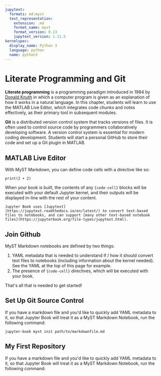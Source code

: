 ```yaml
---
jupytext:
  formats: md:myst
  text_representation:
    extension: .md
    format_name: myst
    format_version: 0.13
    jupytext_version: 1.11.5
kernelspec:
  display_name: Python 3
  language: python
  name: python3
---
```


# Literate Programming and Git

**Literate programming** is a programming paradigm introduced in 1984 by [Donald Knuth](https://en.wikipedia.org/wiki/Donald_Knuth) in which a computer program is given as an explanation of how it works in a natural language. In this chapter, students will learn to use the MATLAB Live Editor, which integrates code chunks and notes effectively, as their primary tool in subsequent modules. 

**Git** is a distributed version control system that tracks versions of files. It is often used to control source code by programmers collaboratively developing software. A version control system is essential for modern coding development. Students will start a personal GitHub to store their code and set up a Git plugin in MATLAB.

## MATLAB Live Editor

With MyST Markdown, you can define code cells with a directive like so:

```{code-cell}
print(2 + 2)
```

When your book is built, the contents of any `{code-cell}` blocks will be
executed with your default Jupyter kernel, and their outputs will be displayed
in-line with the rest of your content.

```{seealso}
Jupyter Book uses [Jupytext](https://jupytext.readthedocs.io/en/latest/) to convert text-based files to notebooks, and can support [many other text-based notebook files](https://jupyterbook.org/file-types/jupytext.html).
```

## Join Github

MyST Markdown notebooks are defined by two things:

1. YAML metadata that is needed to understand if / how it should convert text files to notebooks (including information about the kernel needed).
   See the YAML at the top of this page for example.
2. The presence of `{code-cell}` directives, which will be executed with your book.

That's all that is needed to get started!

## Set Up Git Source Control

If you have a markdown file and you'd like to quickly add YAML metadata to it, so that Jupyter Book will treat it as a MyST Markdown Notebook, run the following command:

```
jupyter-book myst init path/to/markdownfile.md
```

## My First Repository

If you have a markdown file and you'd like to quickly add YAML metadata to it, so that Jupyter Book will treat it as a MyST Markdown Notebook, run the following command:
